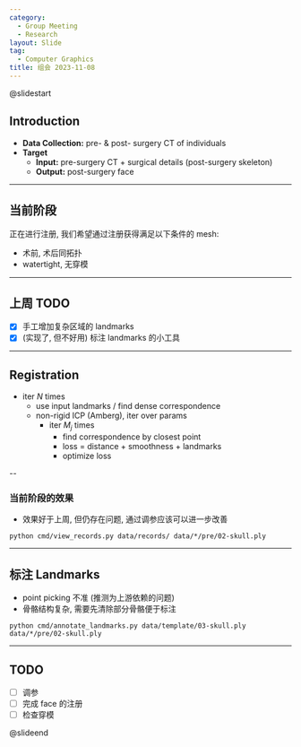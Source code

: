 ```yaml
---
category:
  - Group Meeting
  - Research
layout: Slide
tag:
  - Computer Graphics
title: 组会 2023-11-08
---
```


@slidestart

## Introduction

- **Data Collection:** pre- & post- surgery CT of individuals
- **Target**
  - **Input:** pre-surgery CT + surgical details (post-surgery skeleton)
  - **Output:** post-surgery face

---

## 当前阶段

正在进行注册, 我们希望通过注册获得满足以下条件的 mesh:

- 术前, 术后同拓扑
- watertight, 无穿模

---

## 上周 TODO

- [x] 手工增加复杂区域的 landmarks
- [x] (实现了, 但不好用) 标注 landmarks 的小工具

---

## Registration

- iter $N$ times
  - use input landmarks / find dense correspondence
  - non-rigid ICP (Amberg), iter over params
    - iter $M_j$ times
      - find correspondence by closest point
      - loss = distance + smoothness + landmarks
      - optimize loss

--

### 当前阶段的效果

- 效果好于上周, 但仍存在问题, 通过调参应该可以进一步改善

```shell
python cmd/view_records.py data/records/ data/*/pre/02-skull.ply
```

---

## 标注 Landmarks

- point picking 不准 (推测为上游依赖的问题)
- 骨骼结构复杂, 需要先清除部分骨骼便于标注

```shell
python cmd/annotate_landmarks.py data/template/03-skull.ply data/*/pre/02-skull.ply
```

---

## TODO

- [ ] 调参
- [ ] 完成 face 的注册
- [ ] 检查穿模

@slideend
